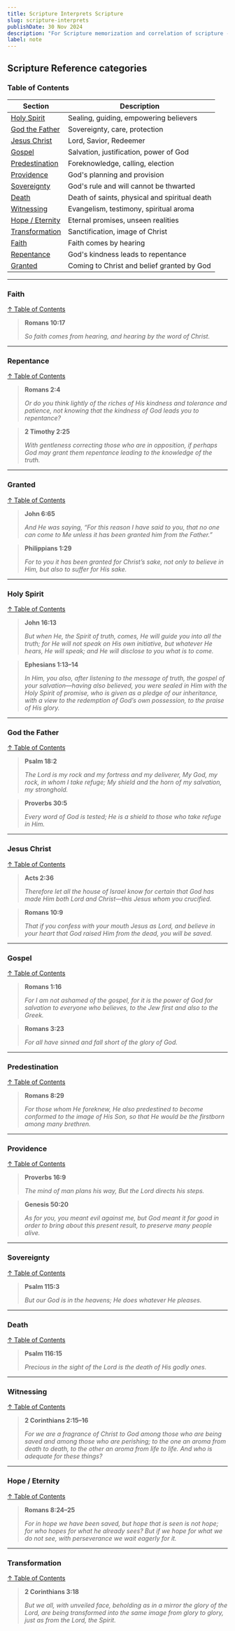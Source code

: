 ```yaml
---
title: Scripture Interprets Scripture
slug: scripture-interprets
publishDate: 30 Nov 2024
description: "For Scripture memorization and correlation of scripture - vetting"
label: note
---
```


## Scripture Reference categories

### Table of Contents 

| Section              | Description                                          |
|----------------------|------------------------------------------------------|
| [Holy Spirit](#holy-spirit)         | Sealing, guiding, empowering believers               |
| [God the Father](#god-the-father)   | Sovereignty, care, protection                        |
| [Jesus Christ](#jesus-christ)       | Lord, Savior, Redeemer                              |
| [Gospel](#gospel)                   | Salvation, justification, power of God              |
| [Predestination](#predestination)   | Foreknowledge, calling, election                    |
| [Providence](#providence)           | God's planning and provision                        |
| [Sovereignty](#sovereignty)         | God's rule and will cannot be thwarted              |
| [Death](#death)                     | Death of saints, physical and spiritual death       |
| [Witnessing](#witnessing)           | Evangelism, testimony, spiritual aroma              |
| [Hope / Eternity](#hope--eternity)  | Eternal promises, unseen realities                  |
| [Transformation](#transformation)   | Sanctification, image of Christ                     |
| [Faith](#faith)                     | Faith comes by hearing                              |
| [Repentance](#repentance)           | God's kindness leads to repentance                  |
| [Granted](#granted)                 | Coming to Christ and belief granted by God          |

---

### Faith

[↑ Table of Contents](#table-of-contents)

> **Romans 10:17**  
>
> *So faith comes from hearing, and hearing by the word of Christ.*  

---

### Repentance

[↑ Table of Contents](#table-of-contents)

> **Romans 2:4**  
>
> *Or do you think lightly of the riches of His kindness and tolerance and patience, not knowing that the kindness of God leads you to repentance?*

> **2 Timothy 2:25**  
>
> *With gentleness correcting those who are in opposition, if perhaps God may grant them repentance leading to the knowledge of the truth.*

---

### Granted

[↑ Table of Contents](#table-of-contents)

> **John 6:65**  
>
> *And He was saying, “For this reason I have said to you, that no one can come to Me unless it has been granted him from the Father.”*

> **Philippians 1:29**  
>
> *For to you it has been granted for Christ’s sake, not only to believe in Him, but also to suffer for His sake.*

---

### Holy Spirit

[↑ Table of Contents](#table-of-contents)

> **John 16:13**  
>
> *But when He, the Spirit of truth, comes, He will guide you into all the truth; for He will not speak on His own initiative, but whatever He hears, He will speak; and He will disclose to you what is to come.*

> **Ephesians 1:13–14**  
>
> *In Him, you also, after listening to the message of truth, the gospel of your salvation—having also believed, you were sealed in Him with the Holy Spirit of promise, who is given as a pledge of our inheritance, with a view to the redemption of God’s own possession, to the praise of His glory.*

---

### God the Father

[↑ Table of Contents](#table-of-contents)

> **Psalm 18:2**  
>
> *The Lord is my rock and my fortress and my deliverer, My God, my rock, in whom I take refuge; My shield and the horn of my salvation, my stronghold.*

> **Proverbs 30:5**  
>
> *Every word of God is tested; He is a shield to those who take refuge in Him.*

---

### Jesus Christ

[↑ Table of Contents](#table-of-contents)

> **Acts 2:36**  
>
> *Therefore let all the house of Israel know for certain that God has made Him both Lord and Christ—this Jesus whom you crucified.*

> **Romans 10:9**  
>
> *That if you confess with your mouth Jesus as Lord, and believe in your heart that God raised Him from the dead, you will be saved.*

---

### Gospel

[↑ Table of Contents](#table-of-contents)

> **Romans 1:16**  
>
> *For I am not ashamed of the gospel, for it is the power of God for salvation to everyone who believes, to the Jew first and also to the Greek.*

> **Romans 3:23**  
>
> *For all have sinned and fall short of the glory of God.*

---

### Predestination

[↑ Table of Contents](#table-of-contents)

> **Romans 8:29**  
>
> *For those whom He foreknew, He also predestined to become conformed to the image of His Son, so that He would be the firstborn among many brethren.*

---

### Providence

[↑ Table of Contents](#table-of-contents)

> **Proverbs 16:9**  
>
> *The mind of man plans his way, But the Lord directs his steps.*

> **Genesis 50:20**  
>
> *As for you, you meant evil against me, but God meant it for good in order to bring about this present result, to preserve many people alive.*

---

### Sovereignty

[↑ Table of Contents](#table-of-contents)

> **Psalm 115:3**  
>
> *But our God is in the heavens; He does whatever He pleases.*

---

### Death

[↑ Table of Contents](#table-of-contents)

> **Psalm 116:15**  
>
> *Precious in the sight of the Lord is the death of His godly ones.*

---

### Witnessing

[↑ Table of Contents](#table-of-contents)

> **2 Corinthians 2:15–16**  
>
> *For we are a fragrance of Christ to God among those who are being saved and among those who are perishing; to the one an aroma from death to death, to the other an aroma from life to life. And who is adequate for these things?*

---

### Hope / Eternity

[↑ Table of Contents](#table-of-contents)

> **Romans 8:24–25**  
>
> *For in hope we have been saved, but hope that is seen is not hope; for who hopes for what he already sees? But if we hope for what we do not see, with perseverance we wait eagerly for it.*

---

### Transformation

[↑ Table of Contents](#table-of-contents)

> **2 Corinthians 3:18**  
>
> *But we all, with unveiled face, beholding as in a mirror the glory of the Lord, are being transformed into the same image from glory to glory, just as from the Lord, the Spirit.*
